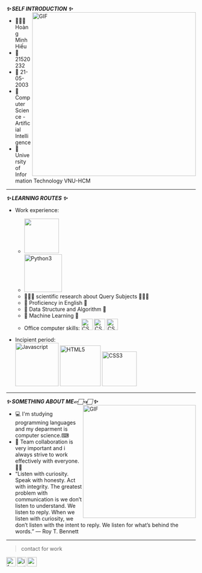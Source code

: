 
**_✨ SELF INTRODUCTION ✨_**
<img align="right" width="435px" alt="GIF" src="https://i.pinimg.com/originals/f6/9b/9a/f69b9aa3e004ddbb4664934b12c8d6a6.gif" />
- 👨🏻‍🎓 Hoàng Minh Hiếu
- 🔖 21520232
- 📅 21-05-2003 
- 📖 Computer Science - Artificial Intelligence
- 🏫 University of Information Technology VNU-HCM 
---
**_✨ LEARNING ROUTES ✨_** 
- Work experience: 
  - <img width="92px" src="https://i.ibb.co/cD7rgYW/readme-logo-C.png" border="0" />
  - <img width="100px" src="https://i.ibb.co/MDHTKhG/Python3.png" alt="Python3" border="0" />
  - 👨🏻‍💻 scientific research about Query Subjects 👨🏻‍💻 
  - 📒 Proficiency in English 📒
  - 📒 Data Structure and Algorithm 📒
  - 📒 Machine Learning 📒
  - Office computer skills: <img width="30px" src="https://findicons.com/files/icons/2795/office_2013_hd/128/word.png" alt="CSS3" border="0" />
        <img width="30px" src="https://upload.wikimedia.org/wikipedia/commons/thumb/3/34/Microsoft_Office_Excel_%282019%E2%80%93present%29.svg/826px-Microsoft_Office_Excel_%282019%E2%80%93present%29.svg.png" alt="CSS3" border="0" />
         <img width="30px" src="https://findicons.com/files/icons/2795/office_2013_hd/2000/powerpoint.png" alt="CSS3" border="0" />
  
- Incipient period: \
  <img width="115px" src="https://i.ibb.co/LCd3gKM/Javascript.png" alt="Javascript" border="0" />
  <img width="108px" src="https://i.ibb.co/Gs13k6v/HTML5.png" alt="HTML5" border="0" />
  <img width="92px" src="https://i.ibb.co/WWjW9Xm/CSS3.png" alt="CSS3" border="0" />
  
 ---
**_✨ SOMETHING ABOUT ME👉🏻👈🏻 ✨_**
 <img align="right" width="300px" alt="GIF" src="https://scontent.fsgn8-2.fna.fbcdn.net/v/t1.15752-9/258548187_1605643263101547_7556897433942858326_n.jpg?_nc_cat=100&ccb=1-7&_nc_sid=ae9488&_nc_ohc=ZoJTp44p9vYAX-Jve4t&tn=um99CzOHVVVolrAQ&_nc_ht=scontent.fsgn8-2.fna&oh=03_AVLex-SjWtuW_MoLZeVIhtoEiQ3KC3PkV4mRf1qn8IBTAw&oe=632F5021" />
 - 💻 I'm studying programming languages and my deparment is computer science.⌨
 - 👀 Team collaboration is very important and i always strive to work effectively with everyone.👌🏻
 -  “Listen with curiosity. Speak with honesty. Act with integrity. The greatest problem with communication is we don’t listen to understand. We listen to reply. When we listen with curiosity, we don’t listen with the intent to reply. We listen for what’s behind the words.” ― Roy T. Bennett
 ---

> contact for work
<a href="https://www.facebook.com/BEON.2003">
  <img align="left" alt="facebook" width="25px" src="https://img.icons8.com/fluency/240/000000/facebook-new.png" />
</a>
<a href="https://www.instagram.com/hieuhector0521/">
  <img align="left" alt="instagram" width="25px" src="https://img.icons8.com/fluency/240/000000/instagram-new.png" />
</a>
<a href="21520232@gm.uit.edu.vn">
  <img align="left" alt="gmail" width="25px" src="https://img.icons8.com/color/240/000000/gmail-new.png" />
</a>


